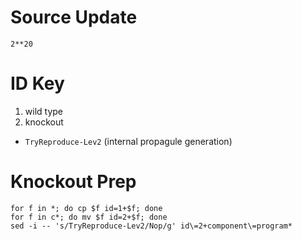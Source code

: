 # Source Update

`2**20`

# ID Key
1. wild type
2. knockout
  * `TryReproduce-Lev2` (internal propagule generation)

# Knockout Prep

```
for f in *; do cp $f id=1+$f; done
for f in c*; do mv $f id=2+$f; done
sed -i -- 's/TryReproduce-Lev2/Nop/g' id\=2+component\=program*
```
